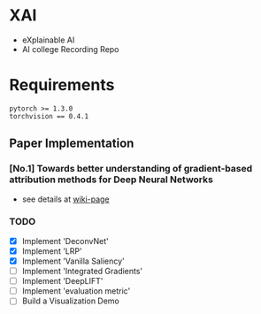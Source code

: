 # XAI

* eXplainable AI
* AI college Recording Repo

# Requirements

```
pytorch >= 1.3.0
torchvision == 0.4.1
```

## Paper Implementation

### [No.1] Towards better understanding of gradient-based attribution methods for Deep Neural Networks

* see details at [wiki-page](https://github.com/simonjisu/XAI/wiki/No.1)

### TODO

- [x] Implement 'DeconvNet'
- [x] Implement 'LRP'
- [x] Implement 'Vanilla Saliency'
- [ ] Implement 'Integrated Gradients'
- [ ] Implement 'DeepLIFT'
- [ ] Implement 'evaluation metric'
- [ ] Build a Visualization Demo